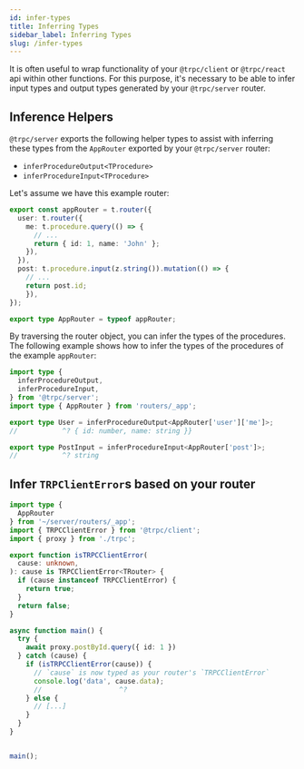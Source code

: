 ```yaml
---
id: infer-types
title: Inferring Types
sidebar_label: Inferring Types
slug: /infer-types
---
```


It is often useful to wrap functionality of your `@trpc/client` or `@trpc/react` api within other functions. For this purpose, it's necessary to be able to infer input types and output types generated by your `@trpc/server` router.

## Inference Helpers

`@trpc/server` exports the following helper types to assist with inferring these types from the `AppRouter` exported by your `@trpc/server` router:

- `inferProcedureOutput<TProcedure>`
- `inferProcedureInput<TProcedure>`

Let's assume we have this example router:

```ts title='routers/_app.ts'
export const appRouter = t.router({
  user: t.router({
    me: t.procedure.query(() => {
      // ...
      return { id: 1, name: 'John' };
    }),
  }),
  post: t.procedure.input(z.string()).mutation(() => {
    // ...
    return post.id;
    }),
});

export type AppRouter = typeof appRouter;
```

By traversing the router object, you can infer the types of the procedures. The following example shows how to infer the types of the procedures of the example `appRouter`:

```ts title='types.ts'
import type { 
  inferProcedureOutput, 
  inferProcedureInput, 
} from '@trpc/server';
import type { AppRouter } from 'routers/_app';

export type User = inferProcedureOutput<AppRouter['user']['me']>;
//           ^? { id: number, name: string }}

export type PostInput = inferProcedureInput<AppRouter['post']>;
//           ^? string
```

## Infer `TRPClientError`s based on your router

```ts title='src/client.ts'
import type {
  AppRouter
} from '~/server/routers/_app';
import { TRPCClientError } from '@trpc/client';
import { proxy } from './trpc';

export function isTRPCClientError(
  cause: unknown,
): cause is TRPCClientError<TRouter> {
  if (cause instanceof TRPCClientError) {
    return true;
  }
  return false;
}

async function main() {
  try {
    await proxy.postById.query({ id: 1 })
  } catch (cause) {
    if (isTRPCClientError(cause)) {
      // `cause` is now typed as your router's `TRPCClientError`
      console.log('data', cause.data);
      //                   ^?
    } else {
      // [...]
    }
  }
}


main();
```